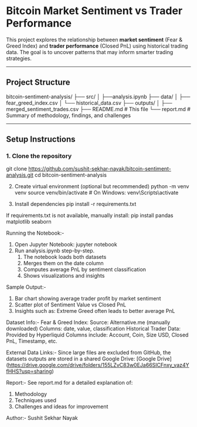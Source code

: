 # Bitcoin Market Sentiment vs Trader Performance

This project explores the relationship between **market sentiment** (Fear & Greed Index) and **trader performance** (Closed PnL) using historical trading data. The goal is to uncover patterns that may inform smarter trading strategies.

---

## Project Structure

bitcoin-sentiment-analysis/
├── src/
│ ├──analysis.ipynb
├── data/
│ ├── fear_greed_index.csv
│ └── historical_data.csv
├── outputs/
│ ├── merged_sentiment_trades.csv
├── README.md # This file
└── report.md # Summary of methodology, findings, and challenges

---

## Setup Instructions

### 1. Clone the repository
git clone https://github.com/sushit-sekhar-nayak/bitcoin-sentiment-analysis.git
cd bitcoin-sentiment-analysis

2. Create virtual environment (optional but recommended)
python -m venv venv
source venv/bin/activate  # On Windows: venv\Scripts\activate

3. Install dependencies
pip install -r requirements.txt

If requirements.txt is not available, manually install:
pip install pandas matplotlib seaborn

Running the Notebook:-
  1. Open Jupyter Notebook:
     jupyter notebook
  2. Run analysis.ipynb step-by-step.
        1. The notebook loads both datasets
        2. Merges them on the date column
        3. Computes average PnL by sentiment classification
        4. Shows visualizations and insights

Sample Output:-
1. Bar chart showing average trader profit by market sentiment
2. Scatter plot of Sentiment Value vs Closed PnL
3. Insights such as: Extreme Greed often leads to better average PnL

Dataset Info:-
Fear & Greed Index:
Source: Alternative.me (manually downloaded)
Columns: date, value, classification
Historical Trader Data:
Provided by Hyperliquid
Columns include: Account, Coin, Size USD, Closed PnL, Timestamp, etc.

External Data Links:-
Since large files are excluded from GitHub, the datasets outputs are stored in a shared Google Drive:
[Google Drive] (https://drive.google.com/drive/folders/155LZvC83w0EJa66SICFnxy_vaz4YfHHS?usp=sharing)

Report:-
See report.md for a detailed explanation of:
1. Methodology
2. Techniques used
3. Challenges and ideas for improvement

Author:-
Sushit Sekhar Nayak

